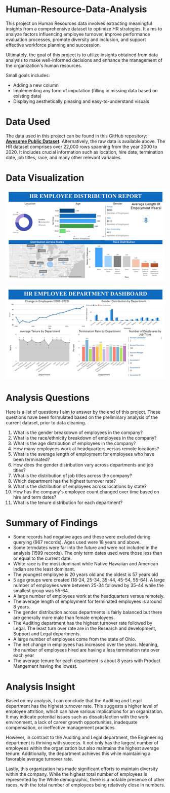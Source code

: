 # Human-Resource-Data-Analysis

This project on Human Resources data involves extracting meaningful insights from a comprehensive dataset to optimize HR strategies. It aims to analyze factors influencing employee turnover, improve performance evaluation processes, promote diversity and inclusion, and support effective workforce planning and succession. 

Ultimately, the goal of this project is to utilize insights obtained from data analysis to make well-informed decisions and enhance the management of the organization's human resources.

Small goals includes:
- Adding a new column
- Implementing any form of imputation (filling in missing data based on existing data)
- Displaying aesthetically pleasing and easy-to-understand visuals

# Data Used

The data used in this project can be found in this GitHub repository: **[Awesome Public Dataset](https://github.com/awesomedata/awesome-public-datasets/tree/master)**. Alternatively, the raw data is available above. 
The HR dataset comprises over 22,000 rows spanning from the year 2000 to 2020. It includes crucial information such as location, hire date, termination date, job titles, race, and many other relevant variables.

# Data Visualization
![image](images/HR%20Employee%20Distribution%20Report.JPG)

![image](images/HR%20Employee%20Department%20Dashboard.JPG)


# Analysis Questions

Here is a list of questions I aim to answer by the end of this project. These questions have been formulated based on the preliminary analysis of the current dataset, prior to data cleaning.

1. What is the gender breakdown of employees in the company?
2. What is the race/ethnicity breakdown of employees in the company?
3. What is the age distribution of employees in the company?
4. How many employees work at headquarters versus remote locations?
5. What is the average length of employment for employees who have been terminated?
6. How does the gender distribution vary across departments and job titles?
7. What is the distribution of job titles across the company?
8. Which department has the highest turnover rate?
9. What is the distribution of employees across locations by state?
10. How has the company's employee count changed over time based on hire and term dates?
11. What is the tenure distribution for each department?

# Summary of Findings
 - Some records had negative ages and these were excluded during querying (967 records). Ages used were 18 years and above.
 - Some termdates were far into the future and were not included in the analysis (1599 records). The only term dates used were those less than or equal to the current date.
 - White race is the most dominant while Native Hawaiian and American Indian are the least dominant.
 - The youngest employee is 20 years old and the oldest is 57 years old
 - 5 age groups were created (18-24, 25-34, 35-44, 45-54, 55-64). A large number of employees were between 25-34 followed by 35-44 while the smallest group was 55-64.
 - A large number of employees work at the headquarters versus remotely.
 - The average length of employment for terminated employees is around 8 years.
 - The gender distribution across departments is fairly balanced but there are generally more male than female employees.
 - The Auditing department has the highest turnover rate followed by Legal. The least turn over rate are in the Research and development, Support and Legal departments.
 - A large number of employees come from the state of Ohio.
 - The net change in employees has increased over the years. Meaning, the number of employees hired are having a less termination rate over each year
 - The average tenure for each department is about 8 years with Product Mangement having the lowest.

# Analysis Insight

Based on my analysis, I can conclude that the Auditing and Legal department has the highest turnover rate. This suggests a higher level of employee attrition, which can have various implications for an organization. It may indicate potential issues such as dissatisfaction with the work environment, a lack of career growth opportunities, inadequate compensation, or ineffective management practices.

However, in contrast to the Auditing and Legal department, the Engineering department is thriving with success. It not only has the largest number of employees within the organization but also maintains the highest average tenure. Additionally, the department achieves this while maintaining a favorable average turnover rate.

Lastly, this organization has made significant efforts to maintain diversity within the company. While the highest total number of employees is represented by the White demographic, there is a notable presence of other races, with the total number of employees being relatively close in numbers.
